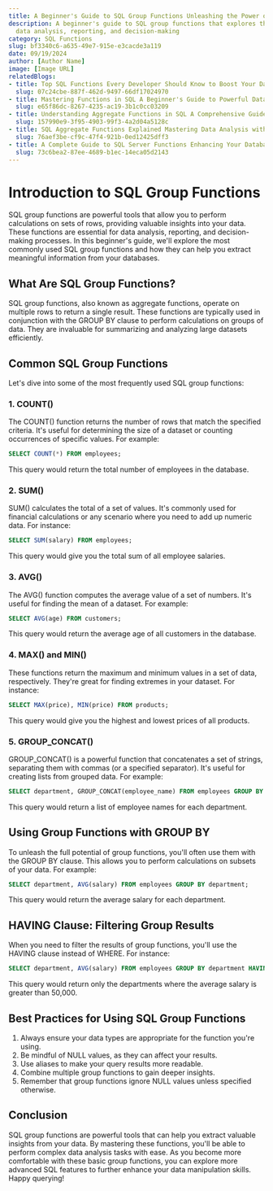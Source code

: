 ```yaml
---
title: A Beginner's Guide to SQL Group Functions Unleashing the Power of Data Analysis
description: A beginner's guide to SQL group functions that explores their use in
  data analysis, reporting, and decision-making
category: SQL Functions
slug: bf3340c6-a635-49e7-915e-e3cacde3a119
date: 09/19/2024
author: [Author Name]
image: [Image URL]
relatedBlogs:
- title: Top SQL Functions Every Developer Should Know to Boost Your Database Skills
  slug: 07c24cbe-887f-462d-9497-66df17024970
- title: Mastering Functions in SQL A Beginner's Guide to Powerful Data Manipulation
  slug: e65f86dc-8267-4235-ac19-3b1c0cc03209
- title: Understanding Aggregate Functions in SQL A Comprehensive Guide
  slug: 157990e9-3f95-4903-99f3-4a2d04a5128c
- title: SQL Aggregate Functions Explained Mastering Data Analysis with SQL
  slug: 76aef3be-cf9c-47f4-921b-0ed12425dff3
- title: A Complete Guide to SQL Server Functions Enhancing Your Database Queries
  slug: 73c6bea2-87ee-4689-b1ec-14eca05d2143
---
```


# Introduction to SQL Group Functions

SQL group functions are powerful tools that allow you to perform calculations on sets of rows, providing valuable insights into your data. These functions are essential for data analysis, reporting, and decision-making processes. In this beginner's guide, we'll explore the most commonly used SQL group functions and how they can help you extract meaningful information from your databases.

## What Are SQL Group Functions?

SQL group functions, also known as aggregate functions, operate on multiple rows to return a single result. These functions are typically used in conjunction with the GROUP BY clause to perform calculations on groups of data. They are invaluable for summarizing and analyzing large datasets efficiently.

## Common SQL Group Functions

Let's dive into some of the most frequently used SQL group functions:

### 1. COUNT()

The COUNT() function returns the number of rows that match the specified criteria. It's useful for determining the size of a dataset or counting occurrences of specific values. For example:

```sql
SELECT COUNT(*) FROM employees;
```

This query would return the total number of employees in the database.

### 2. SUM()

SUM() calculates the total of a set of values. It's commonly used for financial calculations or any scenario where you need to add up numeric data. For instance:

```sql
SELECT SUM(salary) FROM employees;
```

This query would give you the total sum of all employee salaries.

### 3. AVG()

The AVG() function computes the average value of a set of numbers. It's useful for finding the mean of a dataset. For example:

```sql
SELECT AVG(age) FROM customers;
```

This query would return the average age of all customers in the database.

### 4. MAX() and MIN()

These functions return the maximum and minimum values in a set of data, respectively. They're great for finding extremes in your dataset. For instance:

```sql
SELECT MAX(price), MIN(price) FROM products;
```

This query would give you the highest and lowest prices of all products.

### 5. GROUP_CONCAT()

GROUP_CONCAT() is a powerful function that concatenates a set of strings, separating them with commas (or a specified separator). It's useful for creating lists from grouped data. For example:

```sql
SELECT department, GROUP_CONCAT(employee_name) FROM employees GROUP BY department;
```

This query would return a list of employee names for each department.

## Using Group Functions with GROUP BY

To unleash the full potential of group functions, you'll often use them with the GROUP BY clause. This allows you to perform calculations on subsets of your data. For example:

```sql
SELECT department, AVG(salary) FROM employees GROUP BY department;
```

This query would return the average salary for each department.

## HAVING Clause: Filtering Group Results

When you need to filter the results of group functions, you'll use the HAVING clause instead of WHERE. For instance:

```sql
SELECT department, AVG(salary) FROM employees GROUP BY department HAVING AVG(salary) > 50000;
```

This query would return only the departments where the average salary is greater than 50,000.

## Best Practices for Using SQL Group Functions

1. Always ensure your data types are appropriate for the function you're using.
2. Be mindful of NULL values, as they can affect your results.
3. Use aliases to make your query results more readable.
4. Combine multiple group functions to gain deeper insights.
5. Remember that group functions ignore NULL values unless specified otherwise.

## Conclusion

SQL group functions are powerful tools that can help you extract valuable insights from your data. By mastering these functions, you'll be able to perform complex data analysis tasks with ease. As you become more comfortable with these basic group functions, you can explore more advanced SQL features to further enhance your data manipulation skills. Happy querying!
